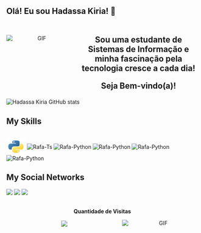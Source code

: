 ## Olá! Eu sou Hadassa Kiria! 👋

<div align="center">
    <img src="https://media4.giphy.com/media/iDOOSqoC0k3VeT9rd5/giphy.gif?cid=ecf05e472103uwsyi8kt2uw92vu9ss70up02ye34xboc6uip&ep=v1_gifs_search&rid=giphy.gif&ct=g" alt="GIF" width="170" height="160" style="float: left; margin-right: 20px;">
    <p align="left" style="margin-top: 50px;">
        <h2> Sou uma estudante de Sistemas de Informação e minha fascinação pela tecnologia cresce a cada dia!<p>
        Seja Bem-vindo(a)!</h2>
    </p>
</div>


![Hadassa Kiria GitHub stats](https://github-readme-stats.vercel.app/api?username=HadassaKiria&show_icons=true&theme=dracula)

## My Skills
  <div style="display: inline_block"><br>
  <img align="center" alt="Rafa-Python" height="40" width="50" src="https://raw.githubusercontent.com/devicons/devicon/master/icons/python/python-original.svg" />
  <img align="center" alt="Rafa-Ts" height="40" width="50" <img src="https://cdn.jsdelivr.net/gh/devicons/devicon/icons/mysql/mysql-original.svg" />       
  <img align="center" alt="Rafa-Python" height="40" width="50" src="https://cdn.jsdelivr.net/gh/devicons/devicon/icons/postgresql/postgresql-original.svg">
  <img align="center" alt="Rafa-Python" height="40" width="50" src="https://cdn.jsdelivr.net/gh/devicons/devicon/icons/git/git-original.svg" />
  <img align="center" alt="Rafa-Python" height="40" width="50" src="https://cdn.jsdelivr.net/gh/devicons/devicon/icons/vscode/vscode-original.svg" />
  <img align="center" alt="Rafa-Python" height="40" width="50"src="https://cdn.jsdelivr.net/gh/devicons/devicon/icons/linux/linux-original.svg" />
          
</div>

## My Social Networks
<div> 
  <a href="https://www.instagram.com/hadassa.kiria" target="_blank"><img src="https://img.shields.io/badge/-Instagram-%23E4405F?style=for-the-badge&logo=instagram&logoColor=white" target="_blank"></a>
  <a href = "mailto:hadassakiria99@gmail.com"><img src="https://img.shields.io/badge/-Gmail-%23333?style=for-the-badge&logo=gmail&logoColor=white" target="_blank"></a>
  <a href="https://www.linkedin.com/in/hadassa-kiria-5b4564236/" target="_blank"><img src="https://img.shields.io/badge/-LinkedIn-%230077B5?style=for-the-badge&logo=linkedin&logoColor=white" target="_blank"></a>

    
<div align="center">
<br><p align="centre"><b>Quantidade de Visitas</b></p>  
    <img src="https://gifs.eco.br/wp-content/uploads/2022/09/gifs-de-mouse-de-computador-0.gif" alt="GIF" width="200" height="150" style="float: right;", align="right">    
<p align="center"><img align="center" src="https://profile-counter.glitch.me/{HadassaKiria}/count.svg" /></p> 
<br>
</div>